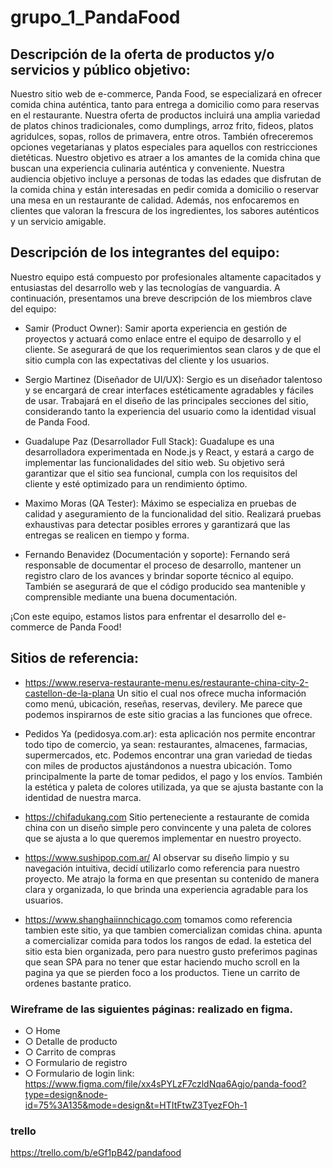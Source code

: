 
# grupo_1_PandaFood

## Descripción de la oferta de productos y/o servicios y público objetivo:
Nuestro sitio web de e-commerce, Panda Food, se especializará en ofrecer comida china auténtica, tanto para entrega a domicilio como para reservas en el restaurante. Nuestra oferta de productos incluirá una amplia variedad de platos chinos tradicionales, como dumplings, arroz frito, fideos, platos agridulces, sopas, rollos de primavera, entre otros. También ofreceremos opciones vegetarianas y platos especiales para aquellos con restricciones dietéticas.
Nuestro objetivo es atraer a los amantes de la comida china que buscan una experiencia culinaria auténtica y conveniente. Nuestra audiencia objetivo incluye a personas de todas las edades que disfrutan de la comida china y están interesadas en pedir comida a domicilio o reservar una mesa en un restaurante de calidad. Además, nos enfocaremos en clientes que valoran la frescura de los ingredientes, los sabores auténticos y un servicio amigable.
## Descripción de los integrantes del equipo:
Nuestro equipo está compuesto por profesionales altamente capacitados y entusiastas del desarrollo web y las tecnologías de vanguardia. 
A continuación, presentamos una breve descripción de los miembros clave del equipo:


-  Samir (Product Owner): Samir aporta experiencia en gestión de proyectos y actuará como enlace entre el equipo de desarrollo y el cliente. Se asegurará de que los requerimientos sean claros y de que el sitio cumpla con las expectativas del cliente y los usuarios.

-  Sergio Martinez (Diseñador de UI/UX): Sergio es un diseñador talentoso y se encargará de crear interfaces estéticamente agradables y fáciles de usar. Trabajará en el diseño de las principales secciones del sitio, considerando tanto la experiencia del usuario como la identidad visual de Panda Food.

-  Guadalupe Paz (Desarrollador Full Stack): Guadalupe es una desarrolladora experimentada en Node.js y React, y estará a cargo de implementar las funcionalidades del sitio web. Su objetivo será garantizar que el sitio sea funcional, cumpla con los requisitos del cliente y esté optimizado para un rendimiento óptimo.

-  Maximo Moras (QA Tester): Máximo se especializa en pruebas de calidad y aseguramiento de la funcionalidad del sitio. Realizará pruebas exhaustivas para detectar posibles errores y garantizará que las entregas se realicen en tiempo y forma.

-  Fernando Benavidez (Documentación y soporte): Fernando será responsable de documentar el proceso de desarrollo, mantener un registro claro de los avances y brindar soporte técnico al equipo. También se asegurará de que el código producido sea mantenible y comprensible mediante una buena documentación.

¡Con este equipo, estamos listos para enfrentar el desarrollo del e-commerce de Panda Food!

## Sitios de referencia:

- https://www.reserva-restaurante-menu.es/restaurante-china-city-2-castellon-de-la-plana
  Un sitio el cual nos ofrece mucha información como menú, ubicación, reseñas, reservas, devilery. Me parece que podemos inspirarnos de este sitio gracias a las funciones que ofrece.

- Pedidos Ya (pedidosya.com.ar): esta aplicación nos permite encontrar todo tipo de comercio, ya sean: restaurantes, almacenes, farmacias, supermercados, etc. Podemos encontrar una gran variedad de tiedas con miles de productos ajustándonos a nuestra ubicación. Tomo principalmente la parte de tomar pedidos, el pago y los envíos. También la estética y paleta de colores utilizada, ya que se ajusta bastante con la identidad de nuestra marca.

- https://chifadukang.com
Sitio perteneciente a restaurante de comida china con un diseño simple pero convincente y una paleta de colores que se ajusta a lo que queremos implementar en nuestro proyecto.

- https://www.sushipop.com.ar/ 
Al observar su diseño limpio y su navegación intuitiva, decidí utilizarlo como referencia para nuestro proyecto. Me atrajo la forma en que presentan su contenido de manera clara y organizada, lo que brinda una experiencia agradable para los usuarios. 
- https://www.shanghaiinnchicago.com
  tomamos como referencia tambien este sitio, ya que tambien comercializan comidas china. apunta a comercializar comida para todos los rangos de edad. la estetica del sitio esta bien organizada, pero para nuestro gusto preferimos paginas que sean SPA para no tener que estar haciendo mucho scroll en la pagina ya que se pierden foco a los productos. Tiene un carrito de ordenes bastante pratico.


### Wireframe de las siguientes páginas: realizado en figma.
- ○ Home
- ○ Detalle de producto
- ○ Carrito de compras
- ○ Formulario de registro
- ○ Formulario de login
link: https://www.figma.com/file/xx4sPYLzF7czldNqa6Agjo/panda-food?type=design&node-id=75%3A135&mode=design&t=HTItFtwZ3TyezFOh-1

### trello
https://trello.com/b/eGf1pB42/pandafood
